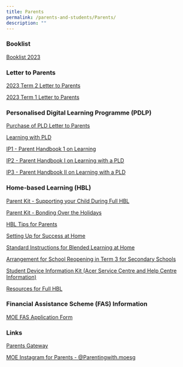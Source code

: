 ```yaml
---
title: Parents
permalink: /parents-and-students/Parents/
description: ""
---
```

### **Booklist**

[Booklist 2023](/files/Parents%20and%20Students/Students/Booklists/Booklist%202023.pdf)

### **Letter to Parents**

<!-- 
-->
[2023 Term 2 Letter to Parents](/files%2FParents%20and%20Students%2FParents%2FLetter%20to%20Parents%202023/editMediaSettings/2023%20Term%202%20Letter%20to%20Parents%20new%20.pdf)

[2023 Term 1 Letter to Parents](/files/Parents%20and%20Students/Parents/Letter%20to%20Parents%202023/2023%20Term%201%20Letter%20to%20Parents%20Final.pdf)

### **Personalised Digital Learning Programme (PDLP)**

[Purchase of PLD Letter to Parents](/files/Parents%20and%20Students/Parents/PDLP%202022/Purchase%20of%20PLD%20Letter%20to%20Parents.pdf)

[Learning with PLD ](/files/Parents%20and%20Students/Parents/PDLP%202022/Learning%20with%20PLD%20Outram%20Secondary%20School.pdf)

[IP1 - Parent Handbook 1 on Learning](/files/Parents%20and%20Students/Parents/PDLP%202022/Parent%20Handbook%20I%20on%201_1%20Learning.pdf)

[IP2 - Parent Handbook I on Learning with a PLD](/files/Parents%20and%20Students/Parents/PDLP%202022/IP2%20-%20Parent%20Handbook%20I%20on%20Learning%20with%20a%20PLD_8%20Dec%2021.pdf)

[IP3 - Parent Handbook II on Learning with a PLD](/files/Parents%20and%20Students/Parents/PDLP%202022/IP3%20-%20Parent%20Handbook%20II%20on%20Learning%20with%20a%20PLD_8%20Dec%2021.pdf)

### **Home-based Learning (HBL)**

[Parent Kit - Supporting your Child During Full HBL](/files/Parents%20and%20Students/Parents/HBL/Parent%20Kit%20-%20Supporting%20your%20child%20during%20Full%20HBL.pdf)

[Parent Kit - Bonding Over the Holidays](/files/Parents%20and%20Students/Parents/HBL/Parent%20Kit_Bonding%20Over%20the%20Holidays_.pdf)

[HBL Tips for Parents](/files/Parents%20and%20Students/Parents/Resources%20for%20FHBL/FOR%20PARENTS_HBL%20Tips%20for%20Parents.pdf)

[Setting Up for Success at Home](/files/Parents%20and%20Students/Parents/Resources%20for%20FHBL/FOR%20PARENTS_Setting%20up%20for%20Success%20at%20Home.pdf)

[Standard Instructions for Blended Learning at Home](/files/Parents%20and%20Students/Parents/HBL/Standard%20Instructions%20for%20BLHome.pdf)

[Arrangement for School Reopening in Term 3 for Secondary Schools](/files/Parents%20and%20Students/Parents/HBL/Arrangement%20for%20School%20Reopening%20in%20Term%203%20for%20Secondary%20Schools.pdf)

[Student Device Information Kit (Acer Service Centre and Help Centre Information)](/files/Parents%20and%20Students/Parents/HBL/Appendix%201%20-%20Student%20Device%20Information%20Kit%20Acer%20Service%20Centre%20and%20HelpCentre%20Information.pdf)

[Resources for Full HBL](/Resources-for-FHBL/)

### **Financial Assistance Scheme (FAS) Information**

[MOE FAS Application Form](/files/Parents%20and%20Students/Parents/FAS%20Information/MOE%20FAS%20APPLICATION%20FORM.pdf)

### **Links**

[Parents Gateway](https://pg.moe.edu.sg/)

[MOE Instagram for Parents - @Parentingwith.moesg](https://www.instagram.com/parentingwith.moesg/)


<!--
### **Information on COVID-19 Vaccination for Students**
[Information on Covid 19 Vaccination for Students](/Information-on-COVID-19-Vaccination-for-Students/)
-->

<!--
<ul class="jekyllcodex_accordion">

  <li>

    <input type="checkbox" id="accordion1">

    <label for="accordion1">Booklists</label>

    <div>

<p> [Booklist 2023(/files/Parents%20and%20Students/Students/Booklists/Booklist%202023.pdf)
			</p>

    </div>

</li>
  <li>

    <input type="checkbox" id="accordion2">

    <label for="accordion2">Letter to Parents 2023</label>

    <div>
			<p> <a href="/files%2FParents%20and%20Students%2FParents%2FLetter%20to%20Parents%202023/editMediaSettings/2023%20Term%202%20Letter%20to%20Parents%20.pdf">Term 2 Letter to Parents 2023</a>
			</p>
	

<p> <a href="/files/Links/Parents/Letter%20to%20Parents%202023/2023%20Term%201%20Letter%20to%20Parents%20Final.pdf">Term 1 Letter to Parents 2023</a>
			</p>

    </div>

</li>
	
<li>

    <input type="checkbox" id="accordion3">

    <label for="accordion3">PDLP 2023</label>

    <div>

<p> 
				<a href="/files/Links/Parents/PDLP%202022/Purchase%20of%20PLD%20Letter%20to%20Parents.pdf">Purchase of PLD Letter to Parents</a><br>
			<a href="/files/Links/Parents/PDLP%202022/Learning%20with%20PLD%20Outram%20Secondary%20School.pdf">Learning with PLD Outram Secondary School</a><br>
			<a href="/files/Links/Parents/PDLP%202022/IP2%20-%20Parent%20Handbook%20I%20on%20Learning%20with%20a%20PLD_8%20Dec%2021.pdf">IP2 - Parent Handbook (I) on Learning with a PLD</a><br>
			<a href="/files/Links/Parents/PDLP%202022/IP3%20-%20Parent%20Handbook%20II%20on%20Learning%20with%20a%20PLD_8%20Dec%2021.pdf">IP3 - Parent Handbook (II) on Learning with a PLD</a><br>
			</p>

  </div>

</li>
	
<li>

    <input type="checkbox" id="accordion4">

    <label for="accordion4"> HBL </label>

    <div>

      	<p> 
				<a href="/files/Links/Parents/HBL/Arrangement%20for%20School%20Reopening%20in%20Term%203%20for%20Secondary%20Schools.pdf">Arrangement for School Reopening in Term 3</a><br>
			<a href="/Information-on-COVID-19-Vaccination-for-Students/ ">Information on COVID-19 Vaccination for Students</a><br>
			<a href="/files/Links/Parents/HBL/Parent%20Kit_Bonding%20Over%20the%20Holidays_.pdf">Bonding over the Holidays! (Parent Kit)</a><br>
			<a href="/files/Links/Parents/HBL/Parent%20Kit%20-%20Supporting%20your%20child%20during%20Full%20HBL.pdf">Parent Kit - Supporting your Child During Full HBL</a><br>
			<a href="/Resources-for-FHBL/">Resources for FHBL</a><br>
			<a href="/files/Links/Parents/HBL/Appendix%201%20-%20Student%20Device%20Information%20Kit%20Acer%20Service%20Centre%20and%20HelpCentre%20Information.pdf">Student Device Information Kit (Acer Service centre)</a><br>
				<a href="/files/Links/Parents/HBL/Standard%20Instructions%20for%20BLHome.pdf">Blended Learning@home: Instructions to Students</a><br>
				<a href="/files/Links/Parents/HBL/Parent%20Handbook%20I%20on%201_1%20Learning.pdf">Parent Handbook I on 1  1 Learning</a><br></p>

    </div>

</li>
	
<li>

    <input type="checkbox" id="accordion5">

    <label for="accordion5">FAS Information</label>

    <div>

<p>
	
<a href="/files/Links/Parents/FAS%20Information/MOE%20FAS%20APPLICATION%20FORM.pdf)">MOE FAS Application Form 2023</a><br>
			<a href="/files/Links/Parents/FAS%20Information/MOE%20FAS%20Application%20Form%20Sep%2021%20for%20OSS%20website.pdf">MOE FAS Application Form 2022</a><br>
			<a href="/files/Links/Parents/FAS%20Information/MOE_FAS_Pamphlet_2022.pdf">MOE FAS Scheme 2022</a><br>
			<a href="MOE-FAS-for-Y2021-is-open-for-application-now">MOE-FAS for Y2021 is open for application now!</a><br>
			<a href="https://www.instagram.com/parentingwith.moesg">MOE's Instagram account for parents (@parentingwith.moesg)</a><br>
			<a href="distinctive-programmes/Applied-Learning-Programme">Applied Learning Program/Learning for Life Program</a><br>
				<a href="/files/Links/Parents/FAS%20Information/MOE-FAS%20Application%20Form%20Y2021.pdf">MOE FAS Application Form</a><br></p>

    </div>

</li>
	
<li>

    <input type="checkbox" id="accordion6">

    <label for="accordion6">Parent Gateway</label>

    <div>

<p> 
				<a href="Launch-of-Parents-Gateway">Parent Gateway Portal</a><br> </p>

    </div>

</li>
	
</ul>

-->